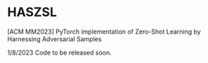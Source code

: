 # HASZSL
[ACM MM2023] PyTorch implementation of Zero-Shot Learning by Harnessing Adversarial Samples


1/8/2023 Code to be released soon.

